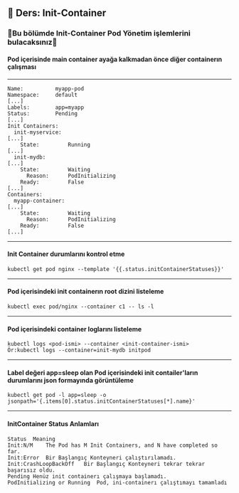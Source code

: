 ## 🧑 Ders: Init-Container

### 📗Bu bölümde Init-Container Pod Yönetim işlemlerini bulacaksınız📗

#### Pod içerisinde main container ayağa kalkmadan önce diğer containerın çalışması 
***
```
Name:          myapp-pod
Namespace:     default
[...]
Labels:        app=myapp
Status:        Pending
[...]
Init Containers:
  init-myservice:
[...]
    State:         Running
[...]
  init-mydb:
[...]
    State:         Waiting
      Reason:      PodInitializing
    Ready:         False
[...]
Containers:
  myapp-container:
[...]
    State:         Waiting
      Reason:      PodInitializing
    Ready:         False
[...]
```
***
#### Init Container durumlarını kontrol etme
```
kubectl get pod nginx --template '{{.status.initContainerStatuses}}'
```
***
#### Pod içerisindeki init containerın root dizini listeleme
```
kubectl exec pod/nginx --container c1 -- ls -l
```
***
#### Pod içerisindeki container loglarını listeleme
```
kubectl logs <pod-ismi> --container <init-container-ismi>
Ör:kubectl logs --container=init-mydb initpod
```
***
#### Label değeri app=sleep olan Pod içerisindeki init contailer'ların durumlarını json formayında görüntüleme
```
kubectl get pod -l app=sleep -o jsonpath='{.items[0].status.initContainerStatuses[*].name}'
```
***
#### InitContainer Status Anlamları
```
Status	Meaning
Init:N/M	The Pod has M Init Containers, and N have completed so far.
Init:Error	Bir Başlangıç Konteyneri çalıştırılamadı.
Init:CrashLoopBackOff	Bir Başlangıç Konteyneri tekrar tekrar başarısız oldu.
Pending	Henüz init containerı çalışmaya başlamadı.
PodInitializing or Running	Pod, ini-containerı çalıştımayı tamamladı
```
